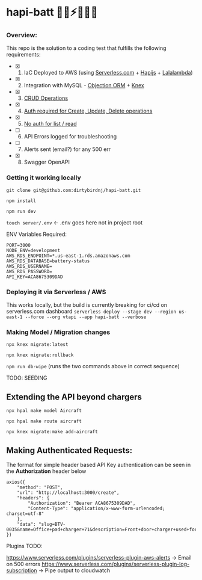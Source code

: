 # hapi-batt 🛬🔌⚡️🛫🔋😎

### Overview:

This repo is the solution to a coding test that fulfills the following requirements:

- [x] 1. IaC Deployed to AWS (using [Serverless.com](https://github.com/serverless/serverless) + [Hapijs](https://github.com/hapijs/hapi) + [Lalalambda](https://github.com/hapipal/lalalambda))
- [x] 2. Integration with MySQL - [Objection ORM](https://vincit.github.io/objection.js/_) + [Knex](http://knexjs.org/)
- [X] 3. [CRUD Operations](https://github.com/dirtybirdnj/hapi-batt/blob/main/lib/routes/chargers.js)
- [x] 4. [Auth required for Create, Update, Delete operations](https://github.com/dirtybirdnj/hapi-batt/blob/main/server/plugins/auth.js)
- [x] 5. [No auth for list / read](https://github.com/dirtybirdnj/hapi-batt/blob/main/lib/routes/chargers.js#L9-L26=)
- [ ] 6. API Errors logged for troubleshooting
- [ ] 7. Alerts sent (email?) for any 500 err
- [x] 8. Swagger OpenAPI

### Getting it working locally

`git clone git@github.com:dirtybirdnj/hapi-batt.git`

`npm install`

`npm run dev`

`touch server/.env` <- .env goes here not in project root

ENV Variables Required:
```
PORT=3000
NODE_ENV=development
AWS_RDS_ENDPOINT=*.us-east-1.rds.amazonaws.com
AWS_RDS_DATABASE=battery-status
AWS_RDS_USERNAME=
AWS_RDS_PASSWORD=
API_KEY=ACA8675309DAD
```

### Deploying it via Serverless / AWS

This works locally, but the build is currently breaking for ci/cd on serverless.com dashboard
`serverless deploy --stage dev --region us-east-1 --force --org vtapi --app hapi-batt --verbose`

### Making Model / Migration changes


`npx knex migrate:latest`

`npx knex migrate:rollback`

`npm run db-wipe` (runs the two commands above in correct sequence)

TODO: SEEDING

## Extending the API beyond chargers

`npx hpal make model Aircraft`

`npx hpal make route aircraft`

`npx knex migrate:make add-aircraft`

## Making Authenticated Requests:

The format for simple header based API Key authentication can be seen in the **Authorization** header below

```
axios({
	"method": "POST",
	"url": "http://localhost:3000/create",
	"headers": {
		"Authorization": "Bearer ACA8675309DAD",
		"Content-Type": "application/x-www-form-urlencoded; charset=utf-8"
	},
	"data": "slug=BTV-0035&name=Office+pad+charger+71&description=Front+door+charger+used+for+airplanes+and+small+vehicles&location=22.55%2C+-73.45&network_protocol=OCPP+2.0"
})
```

Plugins TODO:

https://www.serverless.com/plugins/serverless-plugin-aws-alerts -> Email on 500 errors
https://www.serverless.com/plugins/serverless-plugin-log-subscription -> Pipe output to cloudwatch